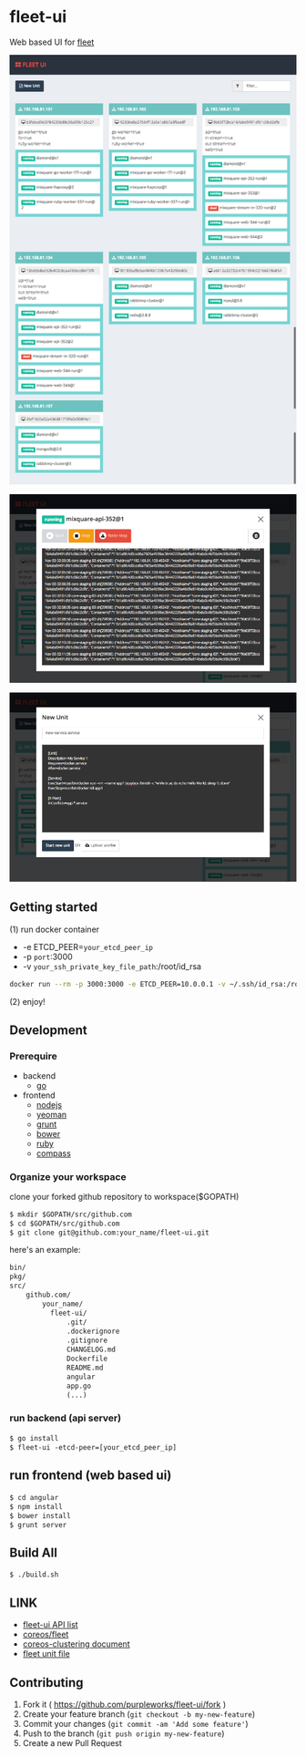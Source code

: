 fleet-ui
========

Web based UI for [fleet](https://github.com/coreos/fleet)

![fleet-ui machine list](images/screenshot.png "fleet-ui machine list")

![fleet-ui unit detail](images/screenshot2.png "fleet-ui unit detail")

![fleet-ui new unit](images/screenshot3.png "fleet-ui new unit")

## Getting started

(1) run docker container

- -e ETCD_PEER=`your_etcd_peer_ip`
- -p `port`:3000
- -v `your_ssh_private_key_file_path`:/root/id_rsa

```sh
docker run --rm -p 3000:3000 -e ETCD_PEER=10.0.0.1 -v ~/.ssh/id_rsa:/root/id_rsa purpleworks/fleet-ui
```

(2) enjoy!

## Development

### Prerequire

- backend
  - [go](http://golang.org/doc/install)
- frontend
  - [nodejs](https://nodejs.org/)
  - [yeoman](http://yeoman.io/)
  - [grunt](http://gruntjs.com/)
  - [bower](http://bower.io/)
  - [ruby](https://www.ruby-lang.org/en/downloads/)
  - [compass](http://compass-style.org/install/)

### Organize your workspace

clone your forked github repository to workspace($GOPATH)

```
$ mkdir $GOPATH/src/github.com
$ cd $GOPATH/src/github.com
$ git clone git@github.com:your_name/fleet-ui.git
```

here's an example:
```
bin/
pkg/
src/
    github.com/
        your_name/
          fleet-ui/
              .git/
              .dockerignore
              .gitignore
              CHANGELOG.md
              Dockerfile
              README.md
              angular
              app.go
              (...)
```

### run backend (api server)

```
$ go install
$ fleet-ui -etcd-peer=[your_etcd_peer_ip]
```

## run frontend (web based ui)

```
$ cd angular
$ npm install
$ bower install
$ grunt server
```

## Build All

```
$ ./build.sh
```

## LINK

- [fleet-ui API list](https://github.com/purpleworks/fleet-ui/wiki)
- [coreos/fleet](https://github.com/coreos/fleet)
- [coreos-clustering document](https://coreos.com/using-coreos/clustering/)
- [fleet unit file](https://coreos.com/docs/launching-containers/launching/fleet-unit-files/)

## Contributing

1. Fork it ( https://github.com/purpleworks/fleet-ui/fork )
2. Create your feature branch (`git checkout -b my-new-feature`)
3. Commit your changes (`git commit -am 'Add some feature'`)
4. Push to the branch (`git push origin my-new-feature`)
5. Create a new Pull Request

